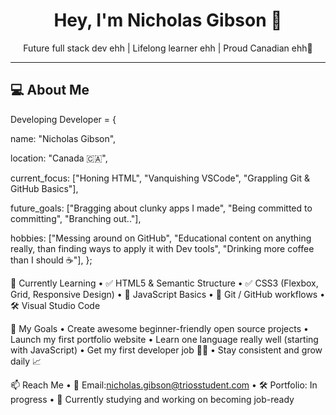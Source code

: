 <h1 align="center">Hey, I'm Nicholas Gibson 👋</h1>
<p align="center">Future full stack dev ehh | Lifelong learner ehh | Proud Canadian ehh🍁</p>

---

## 💻 About Me

Developing Developer = {

  name: "Nicholas Gibson",
  
  location: "Canada 🇨🇦",
  
  current_focus: ["Honing HTML", "Vanquishing VSCode", "Grappling Git & GitHub Basics"],
  
  future_goals: ["Bragging about clunky apps I made", "Being committed to committing", "Branching out.."],
  
  hobbies: ["Messing around on GitHub", "Educational content on anything really, than finding ways to apply it with Dev tools", "Drinking more coffee than I should ☕️"],
};

🧠 Currently Learning
	•	✅ HTML5 & Semantic Structure
	•	✅ CSS3 (Flexbox, Grid, Responsive Design)
	•	🚧 JavaScript Basics
	•	📂 Git / GitHub workflows
	•	🛠 Visual Studio Code

 🚀 My Goals
	•	Create awesome beginner-friendly open source projects
	•	Launch my first portfolio website
	•	Learn one language really well (starting with JavaScript)
	•	Get my first developer job 👨‍💻
	•	Stay consistent and grow daily 📈

 📫 Reach Me
	•	📧 Email:nicholas.gibson@triosstudent.com
	•	🛠 Portfolio: In progress
	•	🧠 Currently studying and working on becoming job-ready
